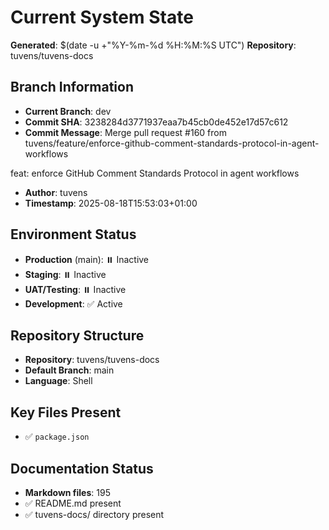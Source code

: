 # Current System State
**Generated**: $(date -u +"%Y-%m-%d %H:%M:%S UTC")
**Repository**: tuvens/tuvens-docs

## Branch Information
- **Current Branch**: dev
- **Commit SHA**: 3238284d3771937eaa7b45cb0de452e17d57c612
- **Commit Message**: Merge pull request #160 from tuvens/feature/enforce-github-comment-standards-protocol-in-agent-workflows

feat: enforce GitHub Comment Standards Protocol in agent workflows
- **Author**: tuvens
- **Timestamp**: 2025-08-18T15:53:03+01:00

## Environment Status
- **Production** (main): ⏸️ Inactive
- **Staging**: ⏸️ Inactive
- **UAT/Testing**: ⏸️ Inactive
- **Development**: ✅ Active

## Repository Structure
- **Repository**: tuvens/tuvens-docs
- **Default Branch**: main
- **Language**: Shell

## Key Files Present
- ✅ `package.json`

## Documentation Status
- **Markdown files**: 195
- ✅ README.md present
- ✅ tuvens-docs/ directory present
